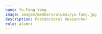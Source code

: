 ```yaml
---
name: Yu-Fang Yang
image: images/members/alumni/yu-fang.jpg
description: Postdoctoral Researcher
role: alumni
---
```

